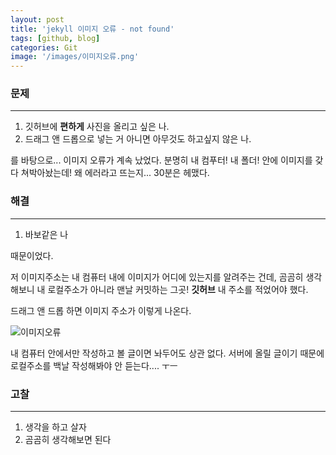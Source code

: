 ```yaml
---
layout: post
title: 'jekyll 이미지 오류 - not found'
tags: [github, blog]
categories: Git
image: '/images/이미지오류.png'
---
```




### 문제

---

1. 깃허브에 **편하게** 사진을 올리고 싶은 나.
2. 드래그 앤 드롭으로 넣는 거 아니면 아무것도 하고싶지 않은 나.

를 바탕으로... 이미지 오류가 계속 났었다. 분명히 내 컴푸터! 내 폴더! 안에 이미지를 갖다 쳐박아놨는데! 왜 에러라고 뜨는지... 30분은 헤맸다.



### 해결

---

1. 바보같은 나

때문이었다.

저 이미지주소는 내 컴퓨터 내에 이미지가 어디에 있는지를 알려주는 건데, 곰곰히 생각해보니 내 로컬주소가 아니라 맨날 커밋하는 그곳! **깃허브** 내 주소를 적었어야 했다.

 드래그 앤 드롭 하면 이미지 주소가 이렇게 나온다.

![이미지오류](../images/이미지오류.png)

내 컴퓨터 안에서만 작성하고 볼 글이면 놔두어도 상관 없다. 서버에 올릴 글이기 때문에 로컬주소를 백날 작성해봐야 안 듣는다.... ㅜㅡ



### 고찰

---

1. 생각을 하고 살자
2. 곰곰히 생각해보면 된다
